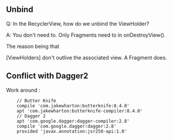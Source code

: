 

## Unbind

Q: In the RecyclerView, how do we unbind the ViewHolder?

A: You don't need to. Only Fragments need to in onDestroyView().

The reason being that

[ViewHolders] don't outlive the associated view. A Fragment does.


## Conflict with Dagger2

Work around :

```
    // Butter Knife
    compile 'com.jakewharton:butterknife:8.4.0'
    apt 'com.jakewharton:butterknife-compiler:8.4.0'
    // Dagger 2
    apt 'com.google.dagger:dagger-compiler:2.8'
    compile 'com.google.dagger:dagger:2.8'
    provided 'javax.annotation:jsr250-api:1.0'
```
